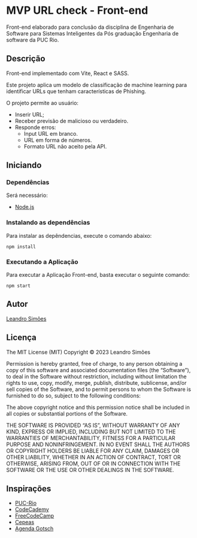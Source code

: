 # MVP URL check - Front-end

Front-end elaborado para conclusão da disciplina de Engenharia de Software para Sistemas Inteligentes da Pós graduação Engenharia de software da PUC Rio.

## Descrição

Front-end implementado com Vite, React e SASS.

Este projeto aplica um modelo de classificação de machine learning para identificar URLs que tenham características de Phishing.

O projeto permite ao usuário:

- Inserir URL;
- Receber previsão de malicioso ou verdadeiro.
- Responde erros:
    - Input URL em branco.
    - URL em forma de números.
    - Formato URL não aceito pela API.

## Iniciando

### Dependências

Será necessário:
- [Node.js](https://nodejs.org/en)

### Instalando as dependências

Para instalar as depêndencias, execute o comando abaixo:

`npm install`

### Executando a Aplicação

Para executar a Aplicação Front-end, basta executar o seguinte comando:

`npm start`

## Autor
 
[Leandro Simões](https://github.com/Leandr0SmS)

## Licença

The MIT License (MIT)
Copyright © 2023 Leandro Simões

Permission is hereby granted, free of charge, to any person obtaining a copy of this software and associated documentation files (the “Software”), to deal in the Software without restriction, including without limitation the rights to use, copy, modify, merge, publish, distribute, sublicense, and/or sell copies of the Software, and to permit persons to whom the Software is furnished to do so, subject to the following conditions:

The above copyright notice and this permission notice shall be included in all copies or substantial portions of the Software.

THE SOFTWARE IS PROVIDED “AS IS”, WITHOUT WARRANTY OF ANY KIND, EXPRESS OR IMPLIED, INCLUDING BUT NOT LIMITED TO THE WARRANTIES OF MERCHANTABILITY, FITNESS FOR A PARTICULAR PURPOSE AND NONINFRINGEMENT. IN NO EVENT SHALL THE AUTHORS OR COPYRIGHT HOLDERS BE LIABLE FOR ANY CLAIM, DAMAGES OR OTHER LIABILITY, WHETHER IN AN ACTION OF CONTRACT, TORT OR OTHERWISE, ARISING FROM, OUT OF OR IN CONNECTION WITH THE SOFTWARE OR THE USE OR OTHER DEALINGS IN THE SOFTWARE.

## Inspirações

* [PUC-Rio](https://www.puc-rio.br/index.html)
* [CodeCademy](https://www.codecademy.com/)
* [FreeCodeCamp](https://www.freecodecamp.org/learn/)
* [Cepeas](https://www.cepeas.org/)
* [Agenda Gotsch](https://agendagotsch.com/)

